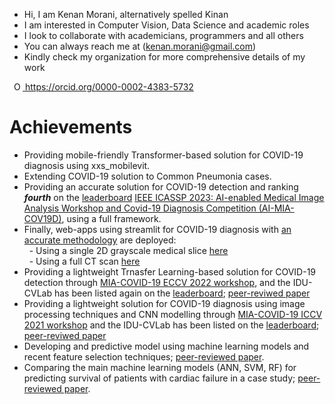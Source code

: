 * Hi, I am Kenan Morani, alternatively spelled Kinan
* I am interested in Computer Vision, Data Science and academic roles
* I look to collaborate with academicians, programmers and all others
* You can always reach me at (kenan.morani@gmail.com)
* Kindly check my organization for more comprehensive details of my work  

<a
    id="cy-effective-orcid-url"
    class="underline"
     href="https://orcid.org/0000-0002-4383-5732"
     target="orcid.widget"
     rel="me noopener noreferrer"
     style="vertical-align: top">
     <img
        src="https://orcid.org/sites/default/files/images/orcid_16x16.png"
        style="width: 1em; margin-inline-start: 0.5em"
        alt="ORCID iD icon"/>
      https://orcid.org/0000-0002-4383-5732
    </a>  

# Achievements
* Providing mobile-friendly Transformer-based solution for COVID-19 diagnosis using xxs_mobilevit.
* Extending COVID-19 solution to Common Pneumonia cases.
* Providing an accurate solution for COVID-19 detection and ranking ***fourth*** on the [leaderboard](https://drive.google.com/file/d/1ATt-sqsSSaQczz-Qxj85LohwPD3T0i3W/view) [IEEE ICASSP 2023: AI-enabled Medical Image Analysis Workshop and Covid-19 Diagnosis Competition (AI-MIA-COV19D)](https://mlearn.lincoln.ac.uk/icassp-2023-ai-mia/), using a full framework.
* Finally, web-apps using streamlit for COVID-19 diagnosis with [an accurate methodology](https://github.com/IDU-CVLab/COV19D_3rd) are deployed: <br/> 
&nbsp; - Using a single 2D grayscale medical slice [here](https://kenanmorani-covid-19deployment-pipeline-app-82q4v6.streamlit.app/)   
&nbsp; - Using a full CT scan [here](https://kenanmorani-covid-19deployment-patient-level-predictions-d37izn.streamlit.app/)
* Providing a lightweight Trnasfer Learning-based solution for COVID-19 detection through [MIA-COVID-19 ECCV 2022 workshop](https://mlearn.lincoln.ac.uk/eccv-2022-ai-mia/), and the IDU-CVLab has been listed again on the [leaderboard](https://cpb-eu-w2.wpmucdn.com/blogs.lincoln.ac.uk/dist/c/6133/files/2022/07/mia_eccv_2022_leaderboard.pdf); [peer-reviwed paper](https://doi.org/10.26555/ijain.v9i3.1432)
* Providing a lightweight solution for COVID-19 diagnosis using image processing techniques and CNN modelling through [MIA-COVID-19 ICCV 2021 workshop](https://lnkd.in/eWwpPA6t) and the IDU-CVLab has been listed on the [leaderboard](https://cpb-eu-w2.wpmucdn.com/blogs.lincoln.ac.uk/dist/c/6133/files/2022/03/iccv_cov19d_leaderboard.pdf); [peer-reviwed paper](https://doi.org/10.1080/21681163.2023.2219765)
* Developing and predictive model using machine learning models and recent feature selection techniques; [peer-reviewed paper](https://ieeexplore.ieee.org/document/8751816).
* Comparing the main machine learning models (ANN, SVM, RF) for predicting survival of patients with cardiac failure in a case study; [peer-reviewed paper](https://cpb-eu-w2.wpmucdn.com/blogs.lincoln.ac.uk/dist/c/6133/files/2022/03/iccv_cov19d_leaderboard.pdf).

